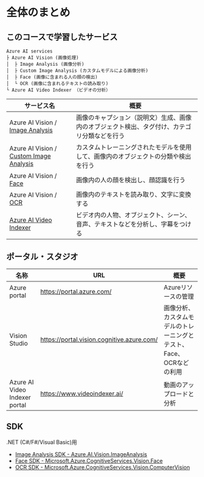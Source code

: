 # 全体のまとめ

## このコースで学習したサービス

```
Azure AI services
├ Azure AI Vision (画像処理)
│  ├ Image Analysis (画像分析)
│  ├ Custom Image Analysis (カスタムモデルによる画像分析)
│  ├ Face (画像に含まれる人の顔の検出)
│  └ OCR (画像に含まれるテキストの読み取り)
└ Azure AI Video Indexer （ビデオの分析）
```

|サービス名|概要|
|-|-|
|Azure AI Vision / [Image Analysis](https://learn.microsoft.com/ja-jp/azure/ai-services/computer-vision/overview-image-analysis?tabs=4-0)	|画像のキャプション（説明文）生成、画像内のオブジェクト検出、タグ付け、カテゴリ分類などを行う|
|Azure AI Vision / [Custom Image Analysis](https://learn.microsoft.com/ja-jp/azure/ai-services/computer-vision/how-to/model-customization?tabs=studio)|カスタムトレーニングされたモデルを使用して、画像内のオブジェクトの分類や検出を行う|
|Azure AI Vision / [Face](https://learn.microsoft.com/ja-jp/azure/ai-services/computer-vision/overview-identity)|	画像内の人の顔を検出し、顔認識を行う|
|Azure AI Vision / [OCR](https://learn.microsoft.com/ja-jp/azure/ai-services/computer-vision/overview-ocr)	|画像内のテキストを読み取り、文字に変換する|
|[Azure AI Video Indexer](https://learn.microsoft.com/ja-jp/azure/azure-video-indexer/video-indexer-overview)|ビデオ内の人物、オブジェクト、シーン、音声、テキストなどを分析し、字幕をつける|

## ポータル・スタジオ

|名称|URL|概要|
|-|-|-|
|Azure portal| https://portal.azure.com/ | Azureリソースの管理 |
|Vision Studio| https://portal.vision.cognitive.azure.com/ | 画像分析、カスタムモデルのトレーニングとテスト、Face、OCRなどの利用 |
|Azure AI Video Indexer portal| https://www.videoindexer.ai/ | 動画のアップロードと分析 |

## SDK

.NET (C#/F#/Visual Basic)用

- [Image Analysis SDK - Azure.AI.Vision.ImageAnalysis](https://www.nuget.org/packages/Azure.AI.Vision.ImageAnalysis)
- [Face SDK - Microsoft.Azure.CognitiveServices.Vision.Face](https://www.nuget.org/packages/Microsoft.Azure.CognitiveServices.Vision.Face)
- [OCR SDK - Microsoft.Azure.CognitiveServices.Vision.ComputerVision](https://www.nuget.org/packages/Microsoft.Azure.CognitiveServices.Vision.ComputerVision)